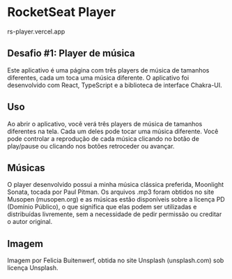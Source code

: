# RocketSeat Player
rs-player.vercel.app

## Desafio #1: Player de música

Este aplicativo é uma página com três players de música de tamanhos diferentes, cada um toca uma música diferente. O aplicativo foi desenvolvido com React, TypeScript e a biblioteca de interface Chakra-UI.

## Uso

Ao abrir o aplicativo, você verá três players de música de tamanhos diferentes na tela. Cada um deles pode tocar uma música diferente. Você pode controlar a reprodução de cada música clicando no botão de play/pause ou clicando nos botões retroceder ou avançar.

## Músicas

O player desenvolvido possui a minha música clássica preferida, Moonlight Sonata, tocada por Paul Pitman. Os arquivos .mp3 foram obtidos no site Musopen (musopen.org) e as músicas estão disponíveis sobre a licença PD (Domínio Público), o que significa que elas podem ser utilizadas e distribuídas livremente, sem a necessidade de pedir permissão ou creditar o autor original.

## Imagem

Imagem por Felicia Buitenwerf, obtida no site Unsplash (unsplash.com) sob licença Unsplash.
